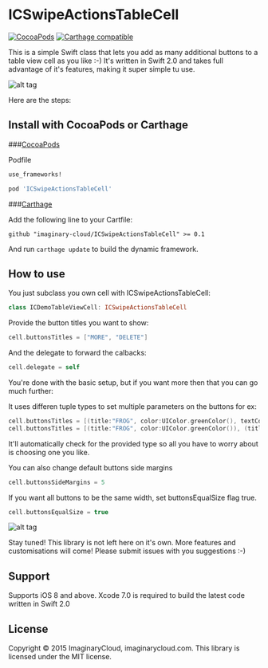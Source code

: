 # ICSwipeActionsTableCell

[![CocoaPods](https://img.shields.io/cocoapods/v/ICSwipeActionsTableCell.svg)](https://github.com/imaginary-cloud/ICSwipeActionsTableCell) [![Carthage compatible](https://img.shields.io/badge/Carthage-compatible-4BC51D.svg?style=flat)](https://github.com/Carthage/Carthage)

This is a simple Swift class that lets you add as many additional buttons to a table view cell as you like :-)
It's written in Swift 2.0 and takes full advantage of it's features, making it super simple tu use.

![alt tag](http://cdn.makeagif.com/media/7-22-2015/v3DVWz.gif)

Here are the steps:

## Install with CocoaPods or Carthage

###[CocoaPods](http://cocoapods.org) 

Podfile

```ruby
use_frameworks!

pod 'ICSwipeActionsTableCell'
```

###[Carthage](https://github.com/Carthage/Carthage) 

Add the following line to your Cartfile:

```
github "imaginary-cloud/ICSwipeActionsTableCell" >= 0.1
```
And run `carthage update` to build the dynamic framework.

## How to use
You just subclass you own cell with ICSwipeActionsTableCell:

```swift
class ICDemoTableViewCell: ICSwipeActionsTableCell
```

Provide the button titles you want to show:
```swift
cell.buttonsTitles = ["MORE", "DELETE"] 
```

And the delegate to forward the calbacks:
```swift
cell.delegate = self
```

You're done with the basic setup, but if you want more then that you can go much further:

It uses differen tuple types to set multiple parameters on the buttons for ex:
```swift
cell.buttonsTitles = [(title:"FROG", color:UIColor.greenColor(), textColor:UIColor.whiteColor())] 
cell.buttonsTitles = [(title:"FROG", color:UIColor.greenColor()), (title:"LION", color:UIColor.yellowColor())] 
```
It'll automatically check for the provided type so all you have to worry about is choosing one you like.

You can also change default buttons side margins
```swift
cell.buttonsSideMargins = 5
```

If you want all buttons to be the same width, set buttonsEqualSize flag true.
```swift
cell.buttonsEqualSize = true
```
![alt tag](http://i.imgur.com/LpO7FQu.png)

Stay tuned! This library is not left here on it's own. More features and customisations will come! Please submit issues with you suggestions :-)

## Support

Supports iOS 8 and above. Xcode 7.0 is required to build the latest code written in Swift 2.0

## License

Copyright © 2015 ImaginaryCloud, imaginarycloud.com. This library is licensed under the MIT license.

